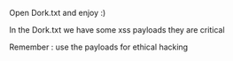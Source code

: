 Open Dork.txt and enjoy :)


In the Dork.txt we have some xss payloads they are critical

Remember : use the payloads for ethical hacking
